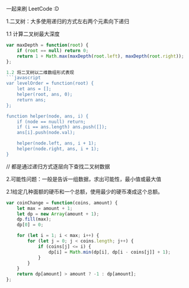
一起来刷 LeetCode :D

1.二叉树：大多使用递归的方式左右两个元素向下递归

1.1 计算二叉树最大深度
```javascript
var maxDepth = function(root) {
	if (root == null) return 0;
	return 1 + Math.max(maxDepth(root.left), maxDepth(root.right));
};

1.2 将二叉树以二维数组形式表现
```javascript
var levelOrder = function(root) {
	let ans = [];
	helper(root, ans, 0);
	return ans;
};

function helper(node, ans, i) {
	if (node == nuull) return;
	if (i == ans.length) ans.push([]);
	ans[i].push(node.val);

	helper(node.left, ans, i + 1);
	helper(node.right, ans, i + 1);
}
```
// 都是通过递归方式逐层向下查找二叉树数据

2.可能性问题：一般是告诉一组数据，求出可能性，最小值或最大值

2.1给定几种面额的硬币和一个总额，使用最少的硬币凑成这个总额。
```javascript
var coinChange = function(coins, amount) {
	let max = amount + 1;
	let dp = new Array(amount + 1);
	dp.fill(max);
	dp[0] = 0;

	for (let i = 1; i < max; i++) {
		for (let j = 0; j < coins.length; j++) {
			if (coins[j] <= i) {
				dp[i] = Math.min(dp[i], dp[i - coins[j]] + 1);
			}
		}
	}
	return dp[amount] > amount ? -1 : dp[amount];
};
```